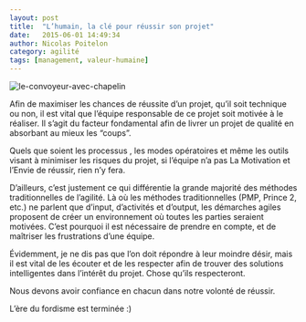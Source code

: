 ```yaml
---
layout: post
title:  "L’humain, la clé pour réussir son projet"
date:   2015-06-01 14:49:34
author: Nicolas Poitelon
category: agilité
tags: [management, valeur-humaine]
---
```

![le-convoyeur-avec-chapelin](http://agile4manager.com/wp-content/uploads/2014/08/le-convoyeur-avec-chapelin.jpg)

Afin de maximiser les chances de réussite d’un projet, qu’il soit technique ou non, il est vital que l’équipe responsable de ce projet soit motivée à le réaliser. Il s’agit du facteur fondamental afin de livrer un projet de qualité en absorbant au mieux les “coups”.

Quels que soient les processus , les modes opératoires et même les outils visant à minimiser les risques du projet, si l’équipe n’a pas La Motivation et l’Envie de réussir, rien n’y fera.
<!--more-->
D’ailleurs, c’est justement ce qui différentie la grande majorité des méthodes traditionnelles de l’agilité. Là où les méthodes traditionnelles (PMP, Prince 2, etc.) ne parlent que d’input, d’activités et d’output, les démarches agiles proposent de créer un environnement où toutes les parties seraient motivées. C’est pourquoi il est nécessaire de prendre en compte, et de maîtriser les frustrations d’une équipe.

Évidemment, je ne dis pas que l’on doit répondre à leur moindre désir, mais il est vital de les écouter et de les respecter afin de trouver des solutions intelligentes dans l’intérêt du projet. Chose qu’ils respecteront.

Nous devons avoir confiance en chacun dans notre volonté de réussir.

L’ère du fordisme est terminée :)